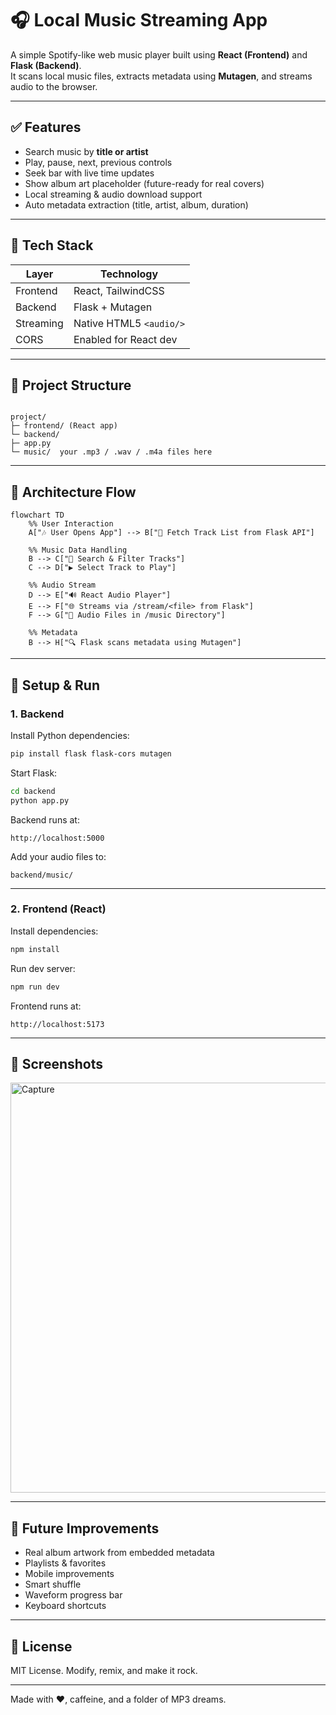 
# 🎧 Local Music Streaming App  
A simple Spotify-like web music player built using **React (Frontend)** and **Flask (Backend)**.  
It scans local music files, extracts metadata using **Mutagen**, and streams audio to the browser.

---

## ✅ Features
- Search music by **title or artist**
- Play, pause, next, previous controls
- Seek bar with live time updates
- Show album art placeholder (future-ready for real covers)
- Local streaming & audio download support
- Auto metadata extraction (title, artist, album, duration)

---

## 🧩 Tech Stack  
| Layer | Technology |
|-------|------------|
| Frontend | React, TailwindCSS |
| Backend | Flask + Mutagen |
| Streaming | Native HTML5 `<audio/>` |
| CORS | Enabled for React dev |

---

## 📂 Project Structure
```

project/
├─ frontend/ (React app)
└─ backend/
├─ app.py
└─ music/  your .mp3 / .wav / .m4a files here

````

---

## 🧩 Architecture Flow

```mermaid
flowchart TD
    %% User Interaction
    A["🎶 User Opens App"] --> B["📡 Fetch Track List from Flask API"]

    %% Music Data Handling
    B --> C["🧠 Search & Filter Tracks"]
    C --> D["▶ Select Track to Play"]

    %% Audio Stream
    D --> E["🔊 React Audio Player"]
    E --> F["🌐 Streams via /stream/<file> from Flask"]
    F --> G["📁 Audio Files in /music Directory"]

    %% Metadata
    B --> H["🔍 Flask scans metadata using Mutagen"]
````

---

## 🚀 Setup & Run

### 1. Backend

Install Python dependencies:

```bash
pip install flask flask-cors mutagen
```

Start Flask:

```bash
cd backend
python app.py
```

Backend runs at:

```
http://localhost:5000
```

Add your audio files to:

```
backend/music/
```

---

### 2. Frontend (React)

Install dependencies:

```bash
npm install
```

Run dev server:

```bash
npm run dev
```

Frontend runs at:

```
http://localhost:5173
```

---

## 🎨 Screenshots

<img width="1920" height="656" alt="Capture" src="https://github.com/user-attachments/assets/6d565064-91b5-4b9c-8cb7-150a9fb56d7b" />


---

## 🔮 Future Improvements

* Real album artwork from embedded metadata
* Playlists & favorites
* Mobile improvements
* Smart shuffle
* Waveform progress bar
* Keyboard shortcuts

---

## 📜 License

MIT License. Modify, remix, and make it rock.

---

Made with ❤️, caffeine, and a folder of MP3 dreams.

```


